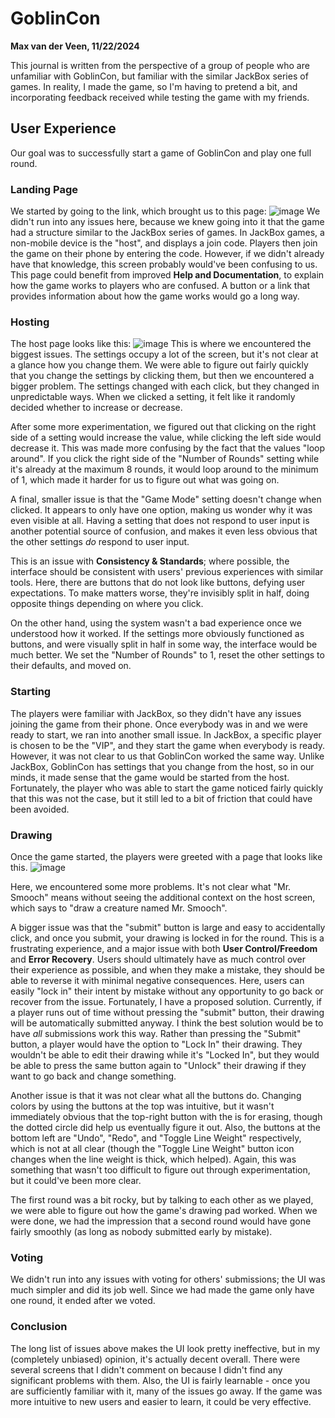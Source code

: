 # GoblinCon
**Max van der Veen, 11/22/2024**

This journal is written from the perspective of a group of people who are unfamiliar with GoblinCon, but familiar with the similar JackBox series of games. In reality, I made the game, so I'm having to pretend a bit, and incorporating feedback received while testing the game with my friends.
## User Experience
Our goal was to successfully start a game of GoblinCon and play one full round.
### Landing Page
We started by going to the link, which brought us to this page:
![image](https://github.com/user-attachments/assets/f50d9bc9-7afa-4338-846f-28c0a99f0c43)
We didn't run into any issues here, because we knew going into it that the game had a structure similar to the JackBox series of games. In JackBox games, a non-mobile device is the "host", and displays a join code. Players then join the game on their phone by entering the code. However, if we didn't already have that knowledge, this screen probably would've been confusing to us. This page could benefit from improved **Help and Documentation**, to explain how the game works to players who are confused. A button or a link that provides information about how the game works would go a long way.

### Hosting
The host page looks like this:
![image](https://github.com/user-attachments/assets/8ef75649-3af9-4956-8526-9d00f641111f)
This is where we encountered the biggest issues. The settings occupy a lot of the screen, but it's not clear at a glance how you change them. We were able to figure out fairly quickly that you change the settings by clicking them, but then we encountered a bigger problem. The settings changed with each click, but they changed in unpredictable ways. When we clicked a setting, it felt like it randomly decided whether to increase or decrease.

After some more experimentation, we figured out that clicking on the right side of a setting would increase the value, while clicking the left side would decrease it. This was made more confusing by the fact that the values "loop around". If you click the right side of the "Number of Rounds" setting while it's already at the maximum 8 rounds, it would loop around to the minimum of 1, which made it harder for us to figure out what was going on.

A final, smaller issue is that the "Game Mode" setting doesn't change when clicked. It appears to only have one option, making us wonder why it was even visible at all. Having a setting that does not respond to user input is another potential source of confusion, and makes it even less obvious that the other settings *do* respond to user input.

This is an issue with **Consistency & Standards**; where possible, the interface should be consistent with users' previous experiences with similar tools. Here, there are buttons that do not look like buttons, defying user expectations. To make matters worse, they're invisibly split in half, doing opposite things depending on where you click.

On the other hand, using the system wasn't a bad experience once we understood how it worked. If the settings more obviously functioned as buttons, and were visually split in half in some way, the interface would be much better. We set the "Number of Rounds" to 1, reset the other settings to their defaults, and moved on.

### Starting
The players were familiar with JackBox, so they didn't have any issues joining the game from their phone. Once everybody was in and we were ready to start, we ran into another small issue. In JackBox, a specific player is chosen to be the "VIP", and they start the game when everybody is ready. However, it was not clear to us that GoblinCon worked the same way. Unlike JackBox, GoblinCon has settings that you change from the host, so in our minds, it made sense that the game would be started from the host. Fortunately, the player who was able to start the game noticed fairly quickly that this was not the case, but it still led to a bit of friction that could have been avoided.

### Drawing
Once the game started, the players were greeted with a page that looks like this.
![image](https://github.com/user-attachments/assets/e063c41d-0efb-4d67-95e0-e5f2c4fc154d)

Here, we encountered some more problems. It's not clear what "Mr. Smooch" means without seeing the additional context on the host screen, which says to "draw a creature named Mr. Smooch".

A bigger issue was that the "submit" button is large and easy to accidentally click, and once you submit, your drawing is locked in for the round. This is a frustrating experience, and a major issue with both **User Control/Freedom** and **Error Recovery**. Users should ultimately have as much control over their experience as possible, and when they make a mistake, they should be able to reverse it with minimal negative consequences. Here, users can easily "lock in" their intent by mistake without any opportunity to go back or recover from the issue. Fortunately, I have a proposed solution. Currently, if a player runs out of time without pressing the "submit" button, their drawing will be automatically submitted anyway. I think the best solution would be to have _all_ submissions work this way. Rather than pressing the "Submit" button, a player would have the option to "Lock In" their drawing. They wouldn't be able to edit their drawing while it's "Locked In", but they would be able to press the same button again to "Unlock" their drawing if they want to go back and change something.

Another issue is that it was not clear what all the buttons do. Changing colors by using the buttons at the top was intuitive, but it wasn't immediately obvious that the top-right button with the is for erasing, though the dotted circle did help us eventually figure it out. Also, the buttons at the bottom left are "Undo", "Redo", and "Toggle Line Weight" respectively, which is not at all clear (though the "Toggle Line Weight" button icon changes when the line weight is thick, which helped). Again, this was something that wasn't too difficult to figure out through experimentation, but it could've been more clear.

The first round was a bit rocky, but by talking to each other as we played, we were able to figure out how the game's drawing pad worked. When we were done, we had the impression that a second round would have gone fairly smoothly (as long as nobody submitted early by mistake).

### Voting
We didn't run into any issues with voting for others' submissions; the UI was much simpler and did its job well. Since we had made the game only have one round, it ended after we voted.

### Conclusion
The long list of issues above makes the UI look pretty ineffective, but in my (completely unbiased) opinion, it's actually decent overall. There were several screens that I didn't comment on because I didn't find any significant problems with them. Also, the UI is fairly learnable - once you are sufficiently familiar with it, many of the issues go away. If the game was more intuitive to new users and easier to learn, it could be very effective.

